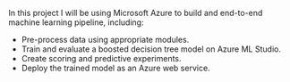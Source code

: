 In this project I will be using Microsoft Azure to build and end-to-end machine learning pipeline, including:

 - Pre-process data using appropriate modules.
 - Train and evaluate a boosted decision tree model on Azure ML Studio.
 - Create scoring and predictive experiments.
 - Deploy the trained model as an Azure web service.

